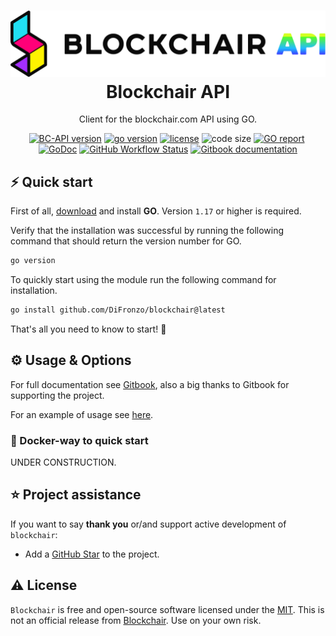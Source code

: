<h1 align="center">
  <img src="./misc/BC_api.svg" width="700px" alt="logo of the project"/><br/>
   Blockchair API
</h1>
<p align="center">Client for the blockchair.com API using GO.

<p align="center"><a href="https://github.com/DiFronzo/blockchair/releases" target="_blank"><img src="https://img.shields.io/badge/version-v0.1.4-blue?style=for-the-badge&logo=none" alt="BC-API version" /></a>&nbsp;<a href="https://golang.org/" target="_blank"><img src="https://img.shields.io/badge/GO-1.17+-00ADD8?style=for-the-badge&logo=GO" alt="go version" /></a>&nbsp;<a href="https://github.com/DiFronzo/blockchair/blob/main/LICENSE" target="_blank"><img src="https://img.shields.io/badge/license-MIT-red?style=for-the-badge&logo=none" alt="license" /></a>&nbsp;<img alt="code size" src="https://img.shields.io/github/languages/code-size/difronzo/blockchair?style=for-the-badge&logo=none"/>&nbsp;<a href="https://goreportcard.com/report/github.com/DiFronzo/blockchair" target="_blank"><img src="https://goreportcard.com/badge/github.com/DiFronzo/blockchair?style=for-the-badge&logo=none" alt="GO report" /></a>&nbsp;<a href="https://pkg.go.dev/github.com/DiFronzo/blockchair" target="_blank"><img src="https://img.shields.io/badge/GoDoc-reference-blue?style=for-the-badge&logo=go" alt="GoDoc" /></a>&nbsp;<a href="https://github.com/DiFronzo/blockchair/actions" target="_blank"><img alt="GitHub Workflow Status" src="https://img.shields.io/github/actions/workflow/status/difronzo/blockchair/.github/workflows/testing.yml?branch=main&logo=github&style=for-the-badge"/></a>&nbsp;<a href="https://blockchair.vfiles.no/" target="_blank"><img alt="Gitbook documentation" src="https://img.shields.io/badge/Gitbook-Documentation-blue?style=for-the-badge&logo=gitbook"/></a></p>

## ⚡️ Quick start

First of all, [download](https://golang.org/) and install **GO**. Version `1.17`
or higher is required.

Verify that the installation was successful by running the following command
that should return the version number for GO.

```bash
go version
```

To quickly start using the module run the following command for installation.

```bash
go install github.com/DiFronzo/blockchair@latest
```

That's all you need to know to start! 🎉

## ⚙️ Usage & Options

For full documentation see [Gitbook](https://blockchair.vfiles.no/), also a big
thanks to Gitbook for supporting the project.

For an example of usage see
[here](https://github.com/DiFronzo/blockchair/blob/main/example/main.go).

### 🐳 Docker-way to quick start

UNDER CONSTRUCTION.

## ⭐️ Project assistance

If you want to say **thank you** or/and support active development of
`blockchair`:

- Add a [GitHub Star](https://github.com/DiFronzo/blockchair) to the project.

## ⚠️ License

`Blockchair` is free and open-source software licensed under the
[MIT](https://github.com/DiFronzo/blockchair/blob/main/LICENSE). This is not an
official release from [Blockchair](https://github.com/Blockchair). Use on your
own risk.
